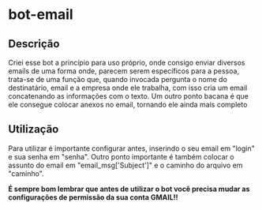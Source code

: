 # bot-email
## Descrição
  Criei esse bot a princípio para uso próprio, onde consigo enviar diversos emails de uma forma onde, parecem serem específicos para a pessoa, trata-se de uma função que, quando invocada pergunta o nome do destinatário, email e a empresa onde ele trabalha, com isso cria um email concatenando as informações com o texto. Um outro ponto bacana é que ele consegue colocar anexos no email, tornando ele ainda mais completo

## Utilização

  Para utilizar é importante configurar antes, inserindo o seu email em "login" e sua senha em "senha". Outro ponto importante é também colocar o assunto do email em "email_msg['Subject']" e o caminho do arquivo em "caminho". 

  
 **É sempre bom lembrar que antes de utilizar o bot você precisa mudar as configurações de permissão da sua conta GMAIL!!**

  
